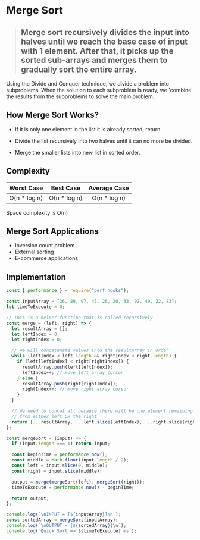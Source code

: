 # Merge Sort

> ## Merge sort recursively divides the input into halves until we reach the base case of input with 1 element. After that, it picks up the sorted sub-arrays and merges them to gradually sort the entire array.

Using the Divide and Conquer technique, we divide a problem into subproblems. When the solution to each subproblem is ready, we 'combine' the results from the subproblems to solve the main problem.

## How Merge Sort Works?

- If it is only one element in the list it is already sorted, return.

- Divide the list recursively into two halves until it can no more be divided.

- Merge the smaller lists into new list in sorted order.

## Complexity

|  Worst Case   |   Best Case   | Average Case  |
| :-----------: | :-----------: | :-----------: |
| O(n \* log n) | O(n \* log n) | O(n \* log n) |

Space complexity is O(n)

## Merge Sort Applications

- Inversion count problem
- External sorting
- E-commerce applications

## Implementation

```js
const { performance } = require("perf_hooks");

const inputArray = [36, 89, 97, 45, 26, 20, 33, 92, 49, 22, 83];
let timeToExecute = 0;

// This is a helper function that is called recursively
const merge = (left, right) => {
  let resultArray = [];
  let leftIndex = 0;
  let rightIndex = 0;

  // We will concatenate values into the resultArray in order
  while (leftIndex < left.length && rightIndex < right.length) {
    if (left[leftIndex] < right[rightIndex]) {
      resultArray.push(left[leftIndex]);
      leftIndex++; // move left array cursor
    } else {
      resultArray.push(right[rightIndex]);
      rightIndex++; // move right array cursor
    }
  }

  // We need to concat all because there will be one element remaining
  // from either left OR the right
  return [...resultArray, ...left.slice(leftIndex), ...right.slice(rightIndex)];
};

const mergeSort = (input) => {
  if (input.length === 1) return input;

  const beginTime = performance.now();
  const middle = Math.floor(input.length / 2);
  const left = input.slice(0, middle);
  const right = input.slice(middle);

  output = merge(mergeSort(left), mergeSort(right));
  timeToExecute = performance.now() - beginTime;

  return output;
};

console.log(`\nINPUT = [${inputArray}]\n`);
const sortedArray = mergeSort(inputArray);
console.log(`\nOUTPUT = [${sortedArray}]\n`);
console.log(`Quick Sort => ${timeToExecute} ms`);
```
